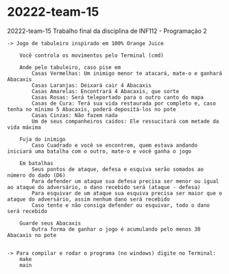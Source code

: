 # 20222-team-15
20222-team-15
Trabalho final da disciplina de INF112 - Programação 2

    -> Jogo de tabuleiro inspirado em 100% Orange Juice
        
        Você controla os movimentos pelo Terminal (cmd)

        Ande pelo tabuleiro, caso pise em
            Casas Vermelhas: Um inimigo menor te atacará, mate-o e ganhará Abacaxis
            Casas Laranjas: Deixará cair 4 Abacaxis
            Casas Amarelas: Encontrará 4 Abacaxis, que sorte
            Casas Rosas: Será teleportado para o outro canto do mapa
            Casas de Cura: Terá sua vida restaurada por completo e, caso tenha no mínimo 5 Abacaxis, poderá depositá-los no pote
            Casas Cinzas: Não fazem nada
            Um de seus companheiros caídos: Ele ressucitará com metade da vida máxima
        
        Fuja do inimigo
            Caso Cuadrado e você se encontrem, quem estava andando iniciará uma batalha com o outro, mate-o e você ganha o jogo
        
        Em batalhas
            Seus pontos de ataque, defesa e esquiva serão somados ao número do dado (D6)
            Para defender um ataque sua defesa precisa ser menor ou igual ao ataque do adversário, o dano recebido será (ataque - defesa)
            Para esquivar de um ataque sua esquiva precisa ser maior que o ataque do adversário, assim nenhum dano será recebido
            Caso tente e não consiga defender ou esquivar, todo o dano será recebido

        Guarde seus Abacaxis
            Outra forma de ganhar o jogo é acumulando pelo menos 30 Abacaxis no pote


    -> Para compilar e rodar o programa (no windows) digite no Terminal:
        make
        main

